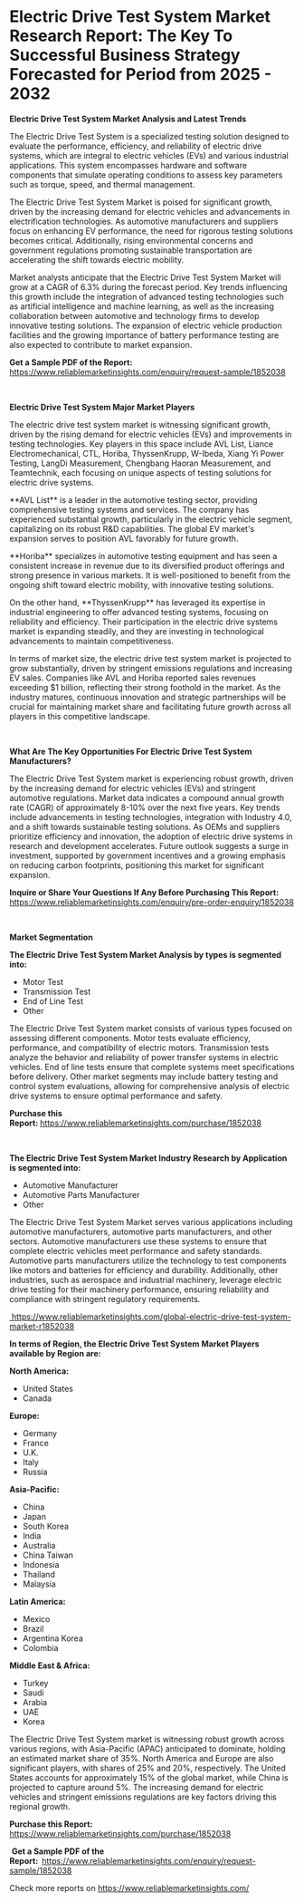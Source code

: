<p><h1>Electric Drive Test System Market Research Report: The Key To Successful Business Strategy Forecasted for Period from 2025 - 2032</h1></p><p><strong>Electric Drive Test System Market Analysis and Latest Trends</strong></p>
<p><p>The Electric Drive Test System is a specialized testing solution designed to evaluate the performance, efficiency, and reliability of electric drive systems, which are integral to electric vehicles (EVs) and various industrial applications. This system encompasses hardware and software components that simulate operating conditions to assess key parameters such as torque, speed, and thermal management.</p><p>The Electric Drive Test System Market is poised for significant growth, driven by the increasing demand for electric vehicles and advancements in electrification technologies. As automotive manufacturers and suppliers focus on enhancing EV performance, the need for rigorous testing solutions becomes critical. Additionally, rising environmental concerns and government regulations promoting sustainable transportation are accelerating the shift towards electric mobility.</p><p>Market analysts anticipate that the Electric Drive Test System Market will grow at a CAGR of 6.3% during the forecast period. Key trends influencing this growth include the integration of advanced testing technologies such as artificial intelligence and machine learning, as well as the increasing collaboration between automotive and technology firms to develop innovative testing solutions. The expansion of electric vehicle production facilities and the growing importance of battery performance testing are also expected to contribute to market expansion.</p></p>
<p><strong>Get a Sample PDF of the Report:&nbsp;</strong> <a href="https://www.reliablemarketinsights.com/enquiry/request-sample/1852038?utm_campaign=3014&utm_medium=2&utm_source=Github&utm_content=ia&utm_term=27032025&utm_id=electric-drive-test-system">https://www.reliablemarketinsights.com/enquiry/request-sample/1852038</a></p>
<p>&nbsp;</p>
<p><strong>Electric Drive Test System Major Market Players</strong></p>
<p><p>The electric drive test system market is witnessing significant growth, driven by the rising demand for electric vehicles (EVs) and improvements in testing technologies. Key players in this space include AVL List, Liance Electromechanical, CTL, Horiba, ThyssenKrupp, W-Ibeda, Xiang Yi Power Testing, LangDi Measurement, Chengbang Haoran Measurement, and Teamtechnik, each focusing on unique aspects of testing solutions for electric drive systems.</p><p>**AVL List** is a leader in the automotive testing sector, providing comprehensive testing systems and services. The company has experienced substantial growth, particularly in the electric vehicle segment, capitalizing on its robust R&D capabilities. The global EV market's expansion serves to position AVL favorably for future growth.</p><p>**Horiba** specializes in automotive testing equipment and has seen a consistent increase in revenue due to its diversified product offerings and strong presence in various markets. It is well-positioned to benefit from the ongoing shift toward electric mobility, with innovative testing solutions.</p><p>On the other hand, **ThyssenKrupp** has leveraged its expertise in industrial engineering to offer advanced testing systems, focusing on reliability and efficiency. Their participation in the electric drive systems market is expanding steadily, and they are investing in technological advancements to maintain competitiveness.</p><p>In terms of market size, the electric drive test system market is projected to grow substantially, driven by stringent emissions regulations and increasing EV sales. Companies like AVL and Horiba reported sales revenues exceeding $1 billion, reflecting their strong foothold in the market. As the industry matures, continuous innovation and strategic partnerships will be crucial for maintaining market share and facilitating future growth across all players in this competitive landscape.</p></p>
<p>&nbsp;</p>
<p><strong>What Are The Key Opportunities For Electric Drive Test System Manufacturers?</strong></p>
<p><p>The Electric Drive Test System market is experiencing robust growth, driven by the increasing demand for electric vehicles (EVs) and stringent automotive regulations. Market data indicates a compound annual growth rate (CAGR) of approximately 8-10% over the next five years. Key trends include advancements in testing technologies, integration with Industry 4.0, and a shift towards sustainable testing solutions. As OEMs and suppliers prioritize efficiency and innovation, the adoption of electric drive systems in research and development accelerates. Future outlook suggests a surge in investment, supported by government incentives and a growing emphasis on reducing carbon footprints, positioning this market for significant expansion.</p></p>
<p><strong>Inquire or Share Your Questions If Any Before Purchasing This Report:</strong> <a href="https://www.reliablemarketinsights.com/enquiry/pre-order-enquiry/1852038?utm_campaign=3014&utm_medium=2&utm_source=Github&utm_content=ia&utm_term=27032025&utm_id=electric-drive-test-system">https://www.reliablemarketinsights.com/enquiry/pre-order-enquiry/1852038</a></p>
<p>&nbsp;</p>
<p><strong>Market Segmentation</strong></p>
<p><strong>The Electric Drive Test System Market Analysis by types is segmented into:</strong></p>
<p><ul><li>Motor Test</li><li>Transmission Test</li><li>End of Line Test</li><li>Other</li></ul></p>
<p><p>The Electric Drive Test System market consists of various types focused on assessing different components. Motor tests evaluate efficiency, performance, and compatibility of electric motors. Transmission tests analyze the behavior and reliability of power transfer systems in electric vehicles. End of line tests ensure that complete systems meet specifications before delivery. Other market segments may include battery testing and control system evaluations, allowing for comprehensive analysis of electric drive systems to ensure optimal performance and safety.</p></p>
<p><strong>Purchase this Report:&nbsp;</strong><a href="https://www.reliablemarketinsights.com/purchase/1852038?utm_campaign=3014&utm_medium=2&utm_source=Github&utm_content=ia&utm_term=27032025&utm_id=electric-drive-test-system">https://www.reliablemarketinsights.com/purchase/1852038</a></p>
<p>&nbsp;</p>
<p><strong>The Electric Drive Test System Market Industry Research by Application is segmented into:</strong></p>
<p><ul><li>Automotive Manufacturer</li><li>Automotive Parts Manufacturer</li><li>Other</li></ul></p>
<p><p>The Electric Drive Test System Market serves various applications including automotive manufacturers, automotive parts manufacturers, and other sectors. Automotive manufacturers use these systems to ensure that complete electric vehicles meet performance and safety standards. Automotive parts manufacturers utilize the technology to test components like motors and batteries for efficiency and durability. Additionally, other industries, such as aerospace and industrial machinery, leverage electric drive testing for their machinery performance, ensuring reliability and compliance with stringent regulatory requirements.</p></p>
<p><a href="https://www.reliablemarketinsights.com/global-electric-drive-test-system-market-r1852038?utm_campaign=3014&utm_medium=2&utm_source=Github&utm_content=ia&utm_term=27032025&utm_id=electric-drive-test-system">&nbsp;https://www.reliablemarketinsights.com/global-electric-drive-test-system-market-r1852038</a></p>
<p><strong>In terms of Region, the Electric Drive Test System Market Players available by Region are:</strong></p>
<p>
    <p> <strong> North America: </strong>
        <ul>
            <li>United States</li>
            <li>Canada</li>
        </ul>
        </p> 
    <p> <strong> Europe: </strong>
        <ul>
            <li>Germany</li>
            <li>France</li>
            <li>U.K.</li>
            <li>Italy</li>
            <li>Russia</li>
        </ul>
        </p> 
    <p> <strong> Asia-Pacific: </strong>
        <ul>
            <li>China</li>
            <li>Japan</li>
            <li>South Korea</li>
            <li>India</li>
            <li>Australia</li>
            <li>China Taiwan</li>
            <li>Indonesia</li>
            <li>Thailand</li>
            <li>Malaysia</li>
        </ul>
        </p> 
    <p> <strong> Latin America: </strong>
        <ul>
            <li>Mexico</li>
            <li>Brazil</li>
            <li>Argentina Korea</li>
            <li>Colombia</li>
        </ul>
        </p> 
    <p> <strong> Middle East & Africa: </strong>
        <ul>
            <li>Turkey</li>
            <li>Saudi</li>
            <li>Arabia</li>
            <li>UAE</li>
            <li>Korea</li>
        </ul>
    </p>
    </p>
<p><p>The Electric Drive Test System market is witnessing robust growth across various regions, with Asia-Pacific (APAC) anticipated to dominate, holding an estimated market share of 35%. North America and Europe are also significant players, with shares of 25% and 20%, respectively. The United States accounts for approximately 15% of the global market, while China is projected to capture around 5%. The increasing demand for electric vehicles and stringent emissions regulations are key factors driving this regional growth.</p></p>
<p><strong>Purchase this Report: </strong><a href="https://www.reliablemarketinsights.com/purchase/1852038?utm_campaign=3014&utm_medium=2&utm_source=Github&utm_content=ia&utm_term=27032025&utm_id=electric-drive-test-system">https://www.reliablemarketinsights.com/purchase/1852038</a></p>
<p>&nbsp;<strong>Get a Sample PDF of the Report:&nbsp;&nbsp;</strong><a href="https://www.reliablemarketinsights.com/enquiry/request-sample/1852038?utm_campaign=3014&utm_medium=2&utm_source=Github&utm_content=ia&utm_term=27032025&utm_id=electric-drive-test-system">https://www.reliablemarketinsights.com/enquiry/request-sample/1852038</a></p>
<p><strong></strong></p>
<p>Check more reports on <a href="https://www.reliablemarketinsights.com/?utm_campaign=3014&utm_medium=2&utm_source=Github&utm_content=ia&utm_term=27032025&utm_id=electric-drive-test-system">https://www.reliablemarketinsights.com/</a></p>
